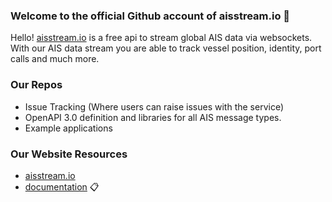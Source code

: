 ### Welcome to the official Github account of aisstream.io :ship:

Hello! [aisstream.io](https://aisstream.io) is a free api to stream global AIS data via websockets. With our AIS data stream you are able to track vessel position, identity, port calls and much more. 

### Our Repos

- Issue Tracking (Where users can raise issues with the service)
- OpenAPI 3.0 definition and libraries for all AIS message types. 
- Example applications

### Our Website Resources

- [aisstream.io](https://aisstream.io) 
- [documentation](https://aisstream.io/documentation) :clipboard:





